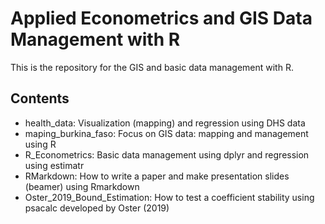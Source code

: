 # Applied Econometrics and GIS Data Management with R

This is the repository for the GIS and basic data management with R. 

## Contents

- health_data: Visualization (mapping) and regression using DHS data 
- maping_burkina_faso: Focus on GIS data: mapping and management using R
- R_Econometrics: Basic data management using dplyr and regression using estimatr
- RMarkdown: How to write a paper and make presentation slides (beamer) using Rmarkdown
- Oster_2019_Bound_Estimation: How to test a coefficient stability using psacalc developed by Oster (2019)